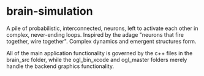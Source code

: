 # brain-simulation
A pile of probabilistic, interconnected, neurons, left to activate each other in complex, never-ending loops. Inspired by the adage "neurons that fire together, wire together". Complex dynamics and emergent structures form.

All of the main application functionality is governed by the c++ files in the brain_src folder, while the ogl_bin_xcode and ogl_master folders merely handle the backend graphics functionality.
